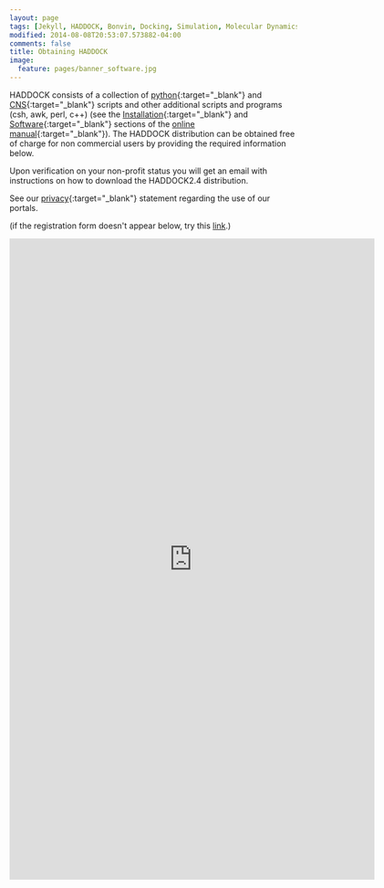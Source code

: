```yaml
---
layout: page
tags: [Jekyll, HADDOCK, Bonvin, Docking, Simulation, Molecular Dynamics, Structural Biology, Computational Biology, Modelling, Protein Structure]
modified: 2014-08-08T20:53:07.573882-04:00
comments: false
title: Obtaining HADDOCK
image:
  feature: pages/banner_software.jpg
---
```


HADDOCK consists of a collection of [python](https://www.python.org){:target="_blank"} and [CNS](https://cns-online.org){:target="_blank"} scripts and other additional scripts and programs (csh, awk, perl, c++) (see the [Installation](/software/haddock2.4/installation){:target="_blank"} and [Software](/software/haddock2.2/software){:target="_blank"} sections of the [online manual](/software/haddock2.4/manual){:target="_blank"}). The HADDOCK distribution can be obtained free of charge for non commercial users by providing the required information below.

Upon verification on your non-profit status you will get an email with instructions on how to download the HADDOCK2.4 distribution.

See our [privacy](https://wenmr.science.uu.nl/privacy){:target="_blank"} statement regarding the use of our portals.

(if the registration form doesn't appear below, try this [link](https://forms.gle/WwhwbENsdxcdEWCNA).)

<iframe src="https://docs.google.com/forms/d/e/1FAIpQLScWODgOREhHa2ED_K6fIPKkANJ5k3uBY64fmzyVc9z8q0pFng/viewform?embedded=true" width="640" height="1123" frameborder="0" marginheight="0" marginwidth="0">Loading…</iframe>
